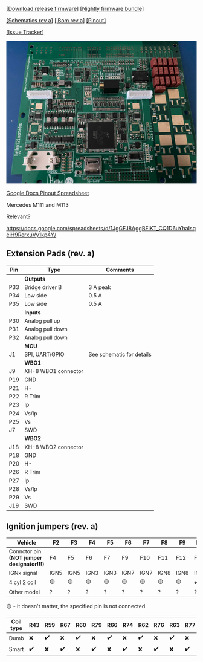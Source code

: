 [[Download release firmware]](https://github.com/rusefi/rusefi/releases/latest/download/rusefi_bundle_hellen128.zip)
[[Nightly firmware bundle]](https://rusefi.com/build_server/rusefi_bundle_hellen128.zip)

[[Schematics rev a]](Hardware/Hellen/hellen128mercedes-a-schematic.pdf)
[[iBom rev a]](https://rusefi.com/docs/ibom/hellen128mercedes-a-ibom.html)
[[Pinout]](https://rusefi.com/docs/pinouts/hellen/hellen128/)

[[Issue Tracker]](https://github.com/rusefi/hellen128merc-issues)

![x](Hardware/Hellen/hellen128mercedes-rev-a.jpg)

[Google Docs Pinout Spreadsheet](https://docs.google.com/spreadsheets/d/1I-lZKRajTiEGFUXdZpXEtKF2pymlOo-lPahy3cLMnl4)

Mercedes M111 and M113 

Relevant? 

https://docs.google.com/spreadsheets/d/1JgGFJ8AggBFiKT_CQ1D6uYhaIsqeiH9RerxuVy1kp4Y/

## Extension Pads (rev. a)

| Pin | Type | Comments |
|---|---|---|
||**Outputs**||
| P33 | Bridge driver B | 3 A peak |
| P34 | Low side | 0.5 A |
| P35 | Low side | 0.5 A |
|   | **Inputs** |   |
| P30 | Analog pull up | |
| P31 | Analog pull down | |
| P32 | Analog pull down | |
|   | **MCU** |   |
| J1 | SPI, UART/GPIO | See schematic for details | 
|   | **WBO1** |   |
| J9 | XH-8 WBO1 connector| |
| P19 | GND | |
| P21 | H- | |
| P22 | R Trim | |
| P23 | Ip | |
| P24 | Vs/Ip | |
| P25 | Vs | |
| J7 | SWD| |
|   | **WBO2** |   |
| J18 | XH-8 WBO2 connector| |
| P18 | GND | |
| P20 | H- | |
| P26 | R Trim | |
| P27 | Ip | |
| P28 | Vs/Ip | |
| P29 | Vs | |
| J19 | SWD | |

## Ignition jumpers (rev. a)

| Vehicle | F2 | F3 | F4 | F5 | F6 | F7 | F8 | F9 | F10 | F11 | F12 | F13 | F14 | F15 | F16 | F17 |
| --- | --- | --- | --- | --- | --- | --- | --- | --- | --- | --- | --- | --- | --- | --- | --- | --- |
| Connctor pin **(NOT jumper designator!!!)** | F4 | F5 | F6 | F7 | F9 | F10 | F11 | F12 | F13 | F14 | F16 | F17 | F18 | F19 | F20 | F21 |
| IGNx signal | IGN5 | IGN5 | IGN3 | IGN3 | IGN7 | IGN7 | IGN8 | IGN8 | IGN4 | IGN4 | IGN2 | IGN6 | IGN6 | IGN2 | IGN1 | IGN1 |
| 4 cyl 2 coil | 🟡 | 🟡 | 🟡 | 🟡 | 🟡 | 🟡 | 🟡 | 🟡 | ✔️ | 🟡 | 🟡 | 🟡 | 🟡 | 🟡 | ✔️ | 🟡 |
| Other model | ? | ? | ? | ? | ? | ? | ? | ? | ? | ? | ? | ? | ? | ? | ? | ? | ? |

🟡 - it doesn't matter, the specified pin is not connected

| Coil type | R43 | R59 | R67 | R60 | R79 | R66 | R74 | R62 | R76 | R63 | R77 | R64 | R78 | R65 | R73 | R61 |
| --- | --- | --- | --- | --- | --- | --- | --- | --- | --- | --- | --- | --- | --- | --- | --- | --- |
| Dumb | ❌ | ✔️ | ❌ | ✔️ | ❌ | ✔️ | ❌ | ✔️ | ❌ | ✔️ | ❌ | ✔️ | ❌ | ✔️ | ❌ | ✔️ |
| Smart | ✔️ | ❌ | ✔️ | ❌ | ✔️ | ❌ | ✔️ | ❌ | ✔️ | ❌ | ✔️ | ❌ | ✔️ | ❌ | ✔️ | ❌ |